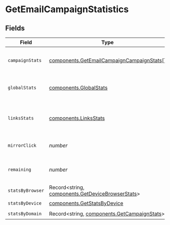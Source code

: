 # GetEmailCampaignStatistics


## Fields

| Field                                                                                              | Type                                                                                               | Required                                                                                           | Description                                                                                        | Example                                                                                            |
| -------------------------------------------------------------------------------------------------- | -------------------------------------------------------------------------------------------------- | -------------------------------------------------------------------------------------------------- | -------------------------------------------------------------------------------------------------- | -------------------------------------------------------------------------------------------------- |
| `campaignStats`                                                                                    | [components.GetEmailCampaignCampaignStats](../../models/shared/getemailcampaigncampaignstats.md)[] | :heavy_check_mark:                                                                                 | List-wise statistics of the campaign.                                                              |                                                                                                    |
| `globalStats`                                                                                      | [components.GlobalStats](../../models/shared/globalstats.md)                                       | :heavy_check_mark:                                                                                 | Overall statistics of the campaign                                                                 |                                                                                                    |
| `linksStats`                                                                                       | [components.LinksStats](../../models/shared/linksstats.md)                                         | :heavy_check_mark:                                                                                 | Statistics about the number of clicks for the links                                                |                                                                                                    |
| `mirrorClick`                                                                                      | *number*                                                                                           | :heavy_check_mark:                                                                                 | Number of clicks on mirror link                                                                    | 120                                                                                                |
| `remaining`                                                                                        | *number*                                                                                           | :heavy_check_mark:                                                                                 | Number of remaning emails to send                                                                  | 1000                                                                                               |
| `statsByBrowser`                                                                                   | Record<string, [components.GetDeviceBrowserStats](../../models/shared/getdevicebrowserstats.md)>   | :heavy_check_mark:                                                                                 | N/A                                                                                                |                                                                                                    |
| `statsByDevice`                                                                                    | [components.GetStatsByDevice](../../models/shared/getstatsbydevice.md)                             | :heavy_check_mark:                                                                                 | N/A                                                                                                |                                                                                                    |
| `statsByDomain`                                                                                    | Record<string, [components.GetCampaignStats](../../models/shared/getcampaignstats.md)>             | :heavy_check_mark:                                                                                 | N/A                                                                                                |                                                                                                    |